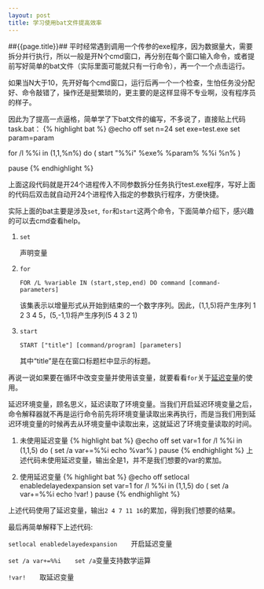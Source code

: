 ```yaml
---
layout: post
title: 学习使用bat文件提高效率
---
```


##{{page.title}}##
平时经常遇到调用一个传参的exe程序，因为数据量大，需要拆分并行执行，所以一般是开N个cmd窗口，再分别在每个窗口输入命令，或者提前写好简单的bat文件（实际里面可能就只有一行命令），再一个一个点击运行。

如果当N大于10，先开好每个cmd窗口，运行后再一个一个检查，生怕任务没分配好、命令敲错了，操作还是挺繁琐的，更主要的是这样显得不专业啊，没有程序员的样子。

因此为了提高一点逼格，简单学了下bat文件的编写，不多说了，直接贴上代码task.bat：
{% highlight bat %}
@echo off
set n=24
set exe=test.exe
set param=param

for /l %%i in (1,1,%n%) do (
start "%%i" %exe% %param% %%i %n% 
)

pause
{% endhighlight %}

上面这段代码就是开24个进程传入不同参数拆分任务执行test.exe程序，写好上面的代码后双击就自动开24个进程传入指定的参数执行程序，方便快捷。

实际上面的bat主要是涉及`set`, `for`和`start`这两个命令，下面简单介绍下，感兴趣的可以去cmd查看help。

1. `set`

	声明变量

2. `for`

	`FOR /L %variable IN (start,step,end) DO command [command-parameters]`

	该集表示以增量形式从开始到结束的一个数字序列。因此，(1,1,5)将产生序列
    1 2 3 4 5，(5,-1,1)将产生序列(5 4 3 2 1)

2. `start`

	`START ["title"] [command/program] [parameters]`
	
	其中“title”是在在窗口标题栏中显示的标题。

再说一说如果要在循环中改变变量并使用该变量，就要看看`for`关于[延迟变量](http://blog.sina.com.cn/s/blog_625651900100jzyj.html)的使用。

延迟环境变量，顾名思义，延迟读取了环境变量。当我们开启延迟环境变量之后，命令解释器就不再是运行命令前先将环境变量读取出来再执行，而是当我们用到延迟环境变量的时候再去从环境变量中读取出来，这就延迟了环境变量读取的时间。

1. 未使用延迟变量
{% highlight bat %}
@echo off
set var=1
for /l %%i in (1,1,5) do (
set /a var+=%%i
echo %var%
)
pause
{% endhighlight %}
上述代码未使用延迟变量，输出全是1，并不是我们想要的var的累加。

2. 使用延迟变量
{% highlight bat %}
@echo off
setlocal enabledelayedexpansion
set var=1
for /l %%i in (1,1,5) do (
set /a var+=%%i
echo !var!
)
pause
{% endhighlight %}

上述代码使用了延迟变量，输出`2 4 7 11 16`的累加，得到我们想要的结果。

最后再简单解释下上述代码:

`setlocal enabledelayedexpansion`　　开启延迟变量

`set /a var+=%%i`　　`set /a`变量支持数学运算

`!var!`　　取延迟变量